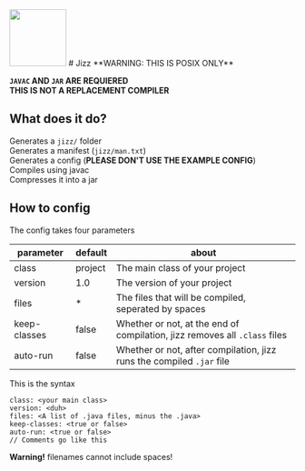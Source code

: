 <img src="https://files.catbox.moe/9nf7u9.png" width="100" height="auto">
# Jizz
**WARNING: THIS IS POSIX ONLY**

**`JAVAC` AND `JAR` ARE REQUIERED**\
**THIS IS NOT A REPLACEMENT COMPILER**

## What does it do?
Generates a `jizz/` folder\
Generates a manifest (`jizz/man.txt`)\
Generates a config (**PLEASE DON'T USE THE EXAMPLE CONFIG**)\
Compiles using javac\
Compresses it into a jar
## How to config
The config takes four parameters

|parameter   |default              |about                                                                     |
|------------|---------------------|--------------------------------------------------------------------------|
|class       |project              |The main class of your project                                            |
|version     |1.0                  |The version of your project                                               |
|files       |*                    |The files that will be compiled, seperated by spaces                      |
|keep-classes|false                |Whether or not, at the end of compilation, jizz removes all `.class` files|
|auto-run    |false                |Whether or not, after compilation, jizz runs the compiled `.jar` file     |

This is the syntax

```
class: <your main class>
version: <duh>
files: <A list of .java files, minus the .java>
keep-classes: <true or false>
auto-run: <true or false>
// Comments go like this
```

**Warning!** filenames cannot include spaces!


